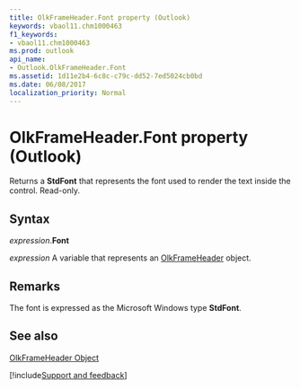 ```yaml
---
title: OlkFrameHeader.Font property (Outlook)
keywords: vbaol11.chm1000463
f1_keywords:
- vbaol11.chm1000463
ms.prod: outlook
api_name:
- Outlook.OlkFrameHeader.Font
ms.assetid: 1d11e2b4-6c8c-c79c-dd52-7ed5024cb0bd
ms.date: 06/08/2017
localization_priority: Normal
---
```



# OlkFrameHeader.Font property (Outlook)

Returns a  **StdFont** that represents the font used to render the text inside the control. Read-only.


## Syntax

_expression_.**Font**

_expression_ A variable that represents an [OlkFrameHeader](Outlook.OlkFrameHeader.md) object.


## Remarks

The font is expressed as the Microsoft Windows type  **StdFont**.


## See also


[OlkFrameHeader Object](Outlook.OlkFrameHeader.md)

[!include[Support and feedback](~/includes/feedback-boilerplate.md)]